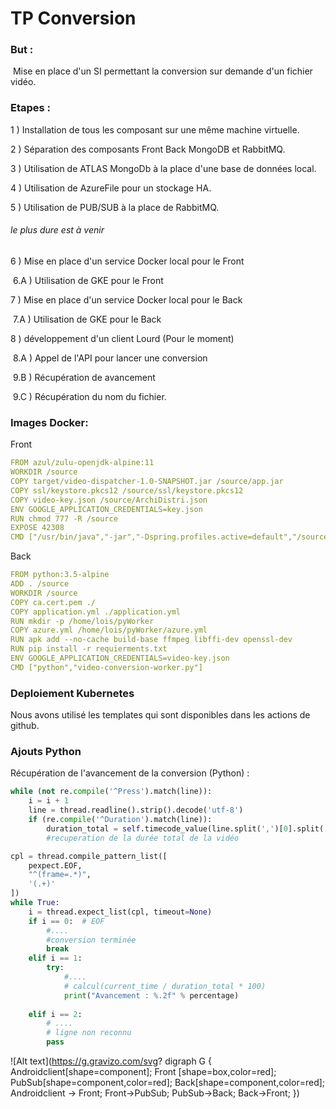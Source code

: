 # **TP Conversion**

### But : 

​	Mise en place d'un SI permettant la conversion sur demande d'un fichier vidéo.

### Etapes :

1 ) Installation de tous les composant sur une même machine virtuelle.

2 ) Séparation des composants Front Back MongoDB et RabbitMQ.

3 ) Utilisation de ATLAS MongoDb à la place d'une base de données local.

4 ) Utilisation de AzureFile pour un stockage HA.

5 ) Utilisation de PUB/SUB à la place de RabbitMQ.

###### le plus dure est à venir

6 ) Mise en place d'un service Docker local pour le Front

​		6.A ) Utilisation de GKE pour le Front

7 ) Mise en place d'un service Docker local pour le Back

​		7.A ) Utilisation de GKE pour le Back

8 ) développement d'un client Lourd (Pour le moment)

​		8.A ) Appel de l'API pour lancer une conversion

​		9.B ) Récupération de avancement

​		9.C ) Récupération du nom du fichier.

### Images Docker:

Front

```yaml
FROM azul/zulu-openjdk-alpine:11
WORKDIR /source
COPY target/video-dispatcher-1.0-SNAPSHOT.jar /source/app.jar
COPY ssl/keystore.pkcs12 /source/ssl/keystore.pkcs12
COPY video-key.json /source/ArchiDistri.json
ENV GOOGLE_APPLICATION_CREDENTIALS=key.json
RUN chmod 777 -R /source
EXPOSE 42308
CMD ["/usr/bin/java","-jar","-Dspring.profiles.active=default","/source/app.jar"]
```

Back

```yml
FROM python:3.5-alpine
ADD . /source
WORKDIR /source
COPY ca.cert.pem ./
COPY application.yml ./application.yml
RUN mkdir -p /home/lois/pyWorker
COPY azure.yml /home/lois/pyWorker/azure.yml
RUN apk add --no-cache build-base ffmpeg libffi-dev openssl-dev
RUN pip install -r requierments.txt
ENV GOOGLE_APPLICATION_CREDENTIALS=video-key.json
CMD ["python","video-conversion-worker.py"]
```



### Deploiement Kubernetes

Nous avons utilisé les templates qui sont disponibles dans les actions de github.

### Ajouts Python

Récupération de l'avancement de la conversion (Python) :

```python
while (not re.compile('^Press').match(line)):
    i = i + 1
    line = thread.readline().strip().decode('utf-8')
    if (re.compile('^Duration').match(line)):
        duration_total = self.timecode_value(line.split(',')[0].split(' ')[1])
        #recuperation de la durée total de la vidéo

cpl = thread.compile_pattern_list([
    pexpect.EOF,
    "^(frame=.*)",
    '(.+)'
])
while True:
    i = thread.expect_list(cpl, timeout=None)
    if i == 0:  # EOF
        #....
        #conversion terminée
        break
    elif i == 1:
        try:
            #....
            # calcul(current_time / duration_total * 100)
            print("Avancement : %.2f" % percentage)
       
    elif i == 2:
        # ....
        # ligne non reconnu
        pass
```

![Alt text](https://g.gravizo.com/svg? digraph G {
Androidclient[shape=component];
Front [shape=box,color=red];
PubSub[shape=component,color=red];
Back[shape=component,color=red];
Androidclient -> Front;
Front->PubSub;
PubSub->Back;
Back->Front;
})





